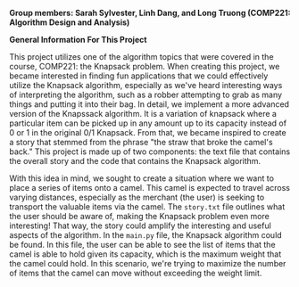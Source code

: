 **Group members: Sarah Sylvester, Linh Dang, and Long Truong (COMP221: Algorithm Design and Analysis)**

**General Information For This Project**

This project utilizes one of the algorithm topics that were covered in the course, COMP221: the Knapsack problem. When creating this project, we became interested in finding fun applications that we could effectively utilize the Knapsack algorithm, especially as we've heard interesting ways of interpreting the algorithm, such as a robber attempting to grab as many things and putting it into their bag. In detail, we implement a more advanced version of the Knapssack algorithm. It is a variation of knapsack where a particular item can be picked up in any amount up to its capacity instead of 0 or 1 in the original 0/1 Knapsack. From that, we became inspired to create a story that stemmed from the phrase "the straw that broke the camel's back." This project is made up of two components: the text file that contains the overall story and the code that contains the Knapsack algorithm. 

With this idea in mind, we sought to create a situation where we want to place a series of items onto a camel. This camel is expected to travel across varying distances, especially as the merchant (the user) is seeking to transport the valuable items via the camel. The ``story.txt`` file outlines what the user should be aware of, making the Knapsack problem even more interesting! That way, the story could amplify the interesting and useful aspects of the algorithm. In the ``main.py`` file, the Knapsack algorithm could be found. In this file, the user can be able to see the list of items that the camel is able to hold given its capacity, which is the maximum weight that the camel could hold. In this scenario, we're trying to maximize the number of items that the camel can move without exceeding the weight limit. 
